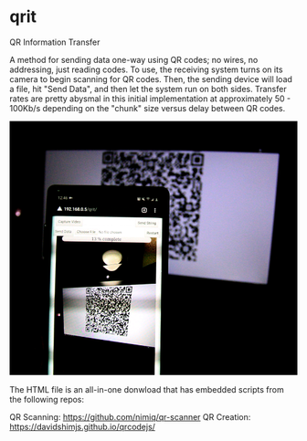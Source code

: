 # qrit
QR Information Transfer

A method for sending data one-way using QR codes; no wires, no addressing, just reading codes. To use, the receiving system turns on its camera to begin scanning for QR codes. Then, the sending device will load a file, hit "Send Data", and then let the system run on both sides. Transfer rates are pretty abysmal in this initial implementation at approximately 50 - 100Kb/s depending on the "chunk" size versus delay between QR codes.

![alt text](https://github.com/jawcode/qrit/raw/main/qrTransfer.png?raw=true)

The HTML file is an all-in-one donwload that has embedded scripts from the following repos:

QR Scanning: https://github.com/nimiq/qr-scanner
QR Creation: https://davidshimjs.github.io/qrcodejs/
